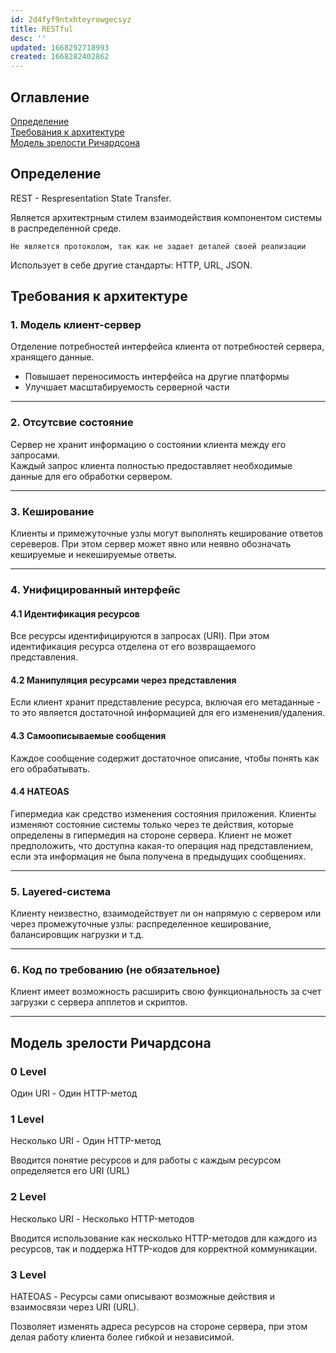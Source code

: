 ```yaml
---
id: 2d4fyf9ntxhteyrowgecsyz
title: RESTful
desc: ''
updated: 1668292718993
created: 1668282402862
---
```


## Оглавление

[Определение](#определение)   
[Требования к архитектуре](#требования-к-архитектуре)   
[Модель зрелости Ричардсона](#модель-зрелости-ричардсона)   


## Определение    

REST - Respresentation State Transfer.

Является архитектрным стилем взаимодействия компонентом системы в распределенной среде. 

``Не является протоколом, так как не задает деталей своей реализации``

Использует в себе другие стандарты: HTTP, URL, JSON.

## Требования к архитектуре

### 1. Модель клиент-сервер

Отделение потребностей интерфейса клиента от потребностей сервера, хранящего данные.   
* Повышает переносимость интерфейса на другие платформы
* Улучшает масштабируемость серверной части

___

### 2. Отсутсвие состояние

Сервер не хранит информацию о состоянии клиента между его запросами.    
Каждый запрос клиента полностью предоставляет необходимые данные для его обработки сервером.

___

### 3. Кеширование

Клиенты и примежуточные узлы могут выполнять кеширование ответов сереверов. При этом сервер может явно или неявно обозначать кешируемые и некешируемые ответы.

___

### 4. Унифицированный интерфейс

#### 4.1 Идентификация ресурсов

Все ресурсы идентифицируются в запросах (URI). При этом идентификация ресурса отделена от его возвращаемого представления.

#### 4.2 Манипуляция ресурсами через представления

Если клиент хранит представление ресурса, включая его метаданные - то это является достаточной информацией для его изменения/удаления.

#### 4.3 Самоописываемые сообщения

Каждое сообщение содержит достаточное описание, чтобы понять как его обрабатывать.

#### 4.4 HATEOAS

Гипермедиа как средство изменения состояния приложения.
Клиенты изменяют состояние системы только через те действия, которые определены в гипермедия на стороне сервера.
Клиент не может предположить, что доступна какая-то операция над представлением, если эта информация не была получена в предыдущих сообщениях.

___

### 5. Layered-система

Клиенту неизвестно, взаимодействует ли он напрямую с сервером или через промежуточные узлы: распределенное кеширование, балансировщик нагрузки и т.д.

___

### 6. Код по требованию (не обязательное)

Клиент имеет возможность расширить свою функциональность за счет загрузки с сервера апплетов и скриптов.

___


## Модель зрелости Ричардсона

### 0 Level

Один URI - Один HTTP-метод

### 1 Level

Несколько URI - Один HTTP-метод   

Вводится понятие ресурсов и для работы с каждым ресурсом определяется его URI (URL)

### 2 Level

Несколько URI - Несколько HTTP-методов

Вводится использование как несколько HTTP-методов для каждого из ресурсов, так и поддержа HTTP-кодов для корректной коммуникации.

### 3 Level

HATEOAS - Ресурсы сами описывают возможные действия и взаимосвязи через URI (URL).

Позволяет изменять адреса ресурсов на стороне сервера, при этом делая работу клиента более гибкой и независимой.